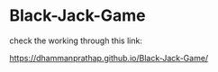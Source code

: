# Black-Jack-Game

check the working through this link:

https://dhammanprathap.github.io/Black-Jack-Game/
